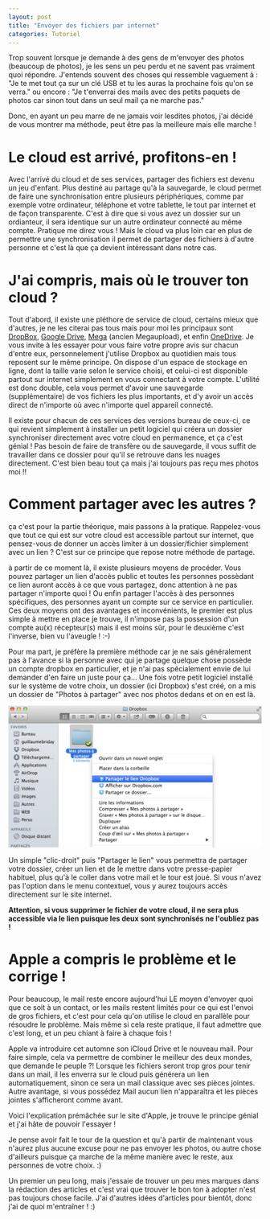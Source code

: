 ```yaml
---
layout: post
title: "Envoyer des fichiers par internet"
categories: Tutoriel
---
```

Trop souvent lorsque je demande à des gens de m'envoyer des photos (beaucoup de photos), je les sens un peu perdu et ne savent pas vraiment quoi répondre. J'entends souvent des choses qui ressemble vaguement à : "Je te met tout ça sur un clé USB et tu les auras la prochaine fois qu'on se verra." ou encore : "Je t'enverrai des mails avec des petits paquets de photos car sinon tout dans un seul mail ça ne marche pas."

Donc, en ayant un peu marre de ne jamais voir lesdites photos, j'ai décidé de vous montrer ma méthode, peut être pas la meilleure mais elle marche !

# Le cloud est arrivé, profitons-en !

Avec l'arrivé du cloud et de ses services, partager des fichiers est devenu un jeu d'enfant. Plus destiné au partage qu'à la sauvegarde, le cloud permet de faire une synchronisation entre plusieurs périphériques, comme par exemple votre ordinateur, téléphone et votre tablette, le tout par internet et de façon transparente. C'est à dire que si vous avez un dossier sur un ordianteur, il sera identique sur un autre ordinateur connecté au même compte. Pratique me direz vous ! Mais le cloud va plus loin car en plus de permettre une synchronisation il permet de partager des fichiers à d'autre personne et c'est là que ça devient intéressant dans notre cas.

# J'ai compris, mais où le trouver ton cloud ?

Tout d'abord, il existe une pléthore de service de cloud, certains mieux que d'autres, je ne les citerai pas tous mais pour moi les principaux sont [DropBox](https://www.dropbox.com), [Google Drive](https://www.google.com/drive/index.html), [Mega](https://www.mego.co.nz) (ancien Megaupload), et enfin [OneDrive](https://onedrive.live.com/about/fr-fr/). Je vous invite à les essayer pour vous faire votre propre avis sur chacun d'entre eux, personnelement j'utilise Dropbox au quotidien mais tous reposent sur le même principe. On dispose d'un espace de stockage en ligne, dont la taille varie selon le service choisi, et celui-ci est disponible partout sur internet simplement en vous connectant à votre compte. L'utilité est donc double, cela vous permet d'avoir une sauvegarde (supplémentaire) de vos fichiers les plus importants, et d'y avoir un accès direct de n'importe où avec n'importe quel appareil connecté.

Il existe pour chacun de ces services des versions bureau de ceux-ci, ce qui revient simplement à installer un petit logiciel qui créera un dossier synchroniser directement avec votre cloud en permanence, et ça c'est génial ! Pas besoin de faire de transfère ou de sauvegarde, il vous suffit de travailler dans ce dossier pour qu'il se retrouve dans les nuages directement. C'est bien beau tout ça mais j'ai toujours pas reçu mes photos moi !!

# Comment partager avec les autres ?

ça c'est pour la partie théorique, mais passons à la pratique. Rappelez-vous que tout ce qui est sur votre cloud est accessible partout sur internet, que pensez-vous de donner un accès limiter à un dossier/fichier simplement avec un lien ? C'est sur ce principe que repose notre méthode de partage.

à partir de ce moment là, il existe plusieurs moyens de procéder. Vous pouvez partager un lien d'accès public et toutes les personnes possèdant ce lien auront accès à ce que vous partagez, donc attention à ne pas partager n'importe quoi ! Ou enfin partager l'accès à des personnes spécifiques, des personnes ayant un compte sur ce service en particulier. Ces deux moyens ont des avantages et inconvénients, le premier est plus simple à mettre en place je trouve, il n'impose pas la possession d'un compte au(x) récepteur(s) mais il est moins sûr, pour le deuxième c'est l'inverse, bien vu l'aveugle ! :-)

Pour ma part, je préfère la première méthode car je ne sais généralement pas à l'avance si la personne avec qui je partage quelque chose possède un compte dropbox en particulier, et je n'ai pas spécialement envie de lui demander d'en faire un juste pour ça... Une fois votre petit logiciel installé sur le système de votre choix, un dossier (ici Dropbox) s'est créé, on a mis un dossier de "Photos à partager" avec nos photos dedans et on en est là.

![Partage Dropbox](/assets/images/2014/09/partage-dropbox.jpg)

Un simple "clic-droit" puis "Partager le lien" vous permettra de partager votre dossier, créer un lien et de le mettre dans votre presse-papier habituel, plus qu'à le coller dans votre mail et le tour est joué. Si vous n'avez pas l'option dans le menu contextuel, vous y aurez toujours accès directement sur le site internet.

**Attention, si vous supprimer le fichier de votre cloud, il ne sera plus accessible via le lien puisque les deux sont synchronisés ne l'oubliez pas !**

# Apple a compris le problème et le corrige !

Pour beaucoup, le mail reste encore aujourd'hui LE moyen d'envoyer quoi que ce soit à un contact, or les mails restent limités pour ce qui est l'envoi de gros fichiers, et c'est pour cela qu'on utilise le cloud en parallèle pour résoudre le problème. Mais même si cela reste pratique, il faut admettre que c'est long, et un peu chiant à faire à chaque fois !

Apple va introduire cet automne son iCloud Drive et le nouveau mail. Pour faire simple, cela va permettre de combiner le meilleur des deux mondes, que demande le peuple ?! Lorsque les fichiers seront trop gros pour tenir dans un mail, il les enverra sur le cloud puis générera un lien automatiquement, sinon ce sera un mail classique avec ses pièces jointes. Autre avantage, si vous possédez Mail aucun lien n'apparaîtra et les pièces jointes s'afficheront comme avant.

Voici l'explication prémâchée sur le site d'Apple, je trouve le principe génial et j'ai hâte de pouvoir l'essayer !

Je pense avoir fait le tour de la question et qu'à partir de maintenant vous n'aurez plus aucune excuse pour ne pas envoyer les photos, ou autre chose d'ailleurs puisque ça marche de la même manière avec le reste, aux personnes de votre choix. :)

Un premier un peu long, mais j'essaie de trouver un peu mes marques dans la rédaction des articles et c'est vrai que trouver le bon ton à adopter n'est pas toujours chose facile. J'ai d'autres idées d'articles pour bientôt, donc j'ai de quoi m'entraîner ! :)
